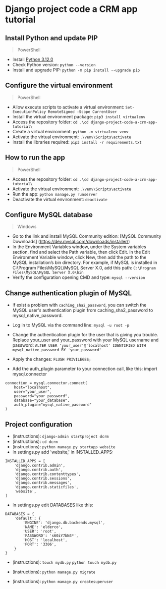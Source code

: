 # Django project code a CRM app tutorial

## Install Python and update PIP
> PowerShell
* Install [Python 3.12.0](https://www.python.org/downloads/release/python-3120/)
* Check Python version: `python --version`
* Install and upgrade PIP: `python -m pip install --upgrade pip`

## Configure the virtual environment
> PowerShell
* Allow execute scripts to activate a virtual environment: `Set-ExecutionPolicy RemoteSigned -Scope CurrentUser`
* Install the virtual environment package: `pip3 install virtualenv`
* Access the repository folder: `cd .\cd django-project-code-a-crm-app-tutorial\`
* Create a virtual environment: `python -m virtualenv venv`
* Activate the virtual environment: `.\venv\Scripts\activate`
* Install the libraries required: `pip3 install -r requirements.txt`

## How to run the app
> PowerShell
* Access the repository folder: `cd .\cd django-project-code-a-crm-app-tutorial\`
* Activate the virtual environment: `.\venv\Scripts\activate`
* Run the app: `python manage.py runserver`
* Deactivate the virtual environment: `deactivate`

## Configure MySQL database
> Windows
* Go to the link and install MySQL Community edition: 
[MySQL Community Downloads] (https://dev.mysql.com/downloads/installer/)
* In the Environment Variables window, under the System variables section, find and select the Path variable, then click Edit. In the Edit Environment Variable window, click New, then add the path to the MySQL installation’s bin directory. For example, if MySQL is installed in C:\Program Files\MySQL\MySQL Server X.0\, add this path:
`C:\Program Files\MySQL\MySQL Server X.0\bin`
* Verify the configuration opening CMD and type:
`mysql --version`

## Change authentication plugin of MySQL
* If exist a problem with `caching_sha2_password`, you can switch the MySQL user's authentication plugin from caching_sha2_password to mysql_native_password. 

* Log in to MySQL via the command line:
`mysql -u root -p`

* Change the authentication plugin for the user that is giving you trouble. Replace your_user and your_password with your MySQL username and password:
`ALTER USER 'your_user'@'localhost' IDENTIFIED WITH mysql_native_password BY 'your_password'`

* Apply the changes:
`FLUSH PRIVILEGES;`

* Add the auth_plugin parameter to your connection call, like this:
import mysql.connector
```
connection = mysql.connector.connect(
    host="localhost",
    user="your_user",
    password="your_password",
    database="your_database",
    auth_plugin="mysql_native_password"
)
```

## Project configuration
* (instructions):
`django-admin startproject dcrm`
* (instructions):
`cd dcrm`
* (instructions):
`python manage.py startapp website`
* In settings.py add 'website,' in INSTALLED_APPS:
```
INSTALLED_APPS = [
    'django.contrib.admin',
    'django.contrib.auth',
    'django.contrib.contenttypes',
    'django.contrib.sessions',
    'django.contrib.messages',
    'django.contrib.staticfiles',
    'website',
]
```
* In settings.py edit DATABASES like this:
```
DATABASES = {
    'default': {
        'ENGINE': 'django.db.backends.mysql',
        'NAME': 'elderco',
        'USER': 'root',
        'PASSWORD': 's60iY7bN4*',
        'HOST': 'localhost',
        'PORT': '3306',
    }
}
```
* (instructions):
`touch mydb.py`
`python touch mydb.py`

* (instructions):
`python manage.py migrate`

* (instructions):
`python manage.py createsuperuser`
